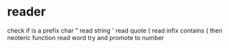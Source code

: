 # reader
check if is a prefix char
" read string
' read quote
( read infix
contains ( then neoteric function
read word
try and promote to number

